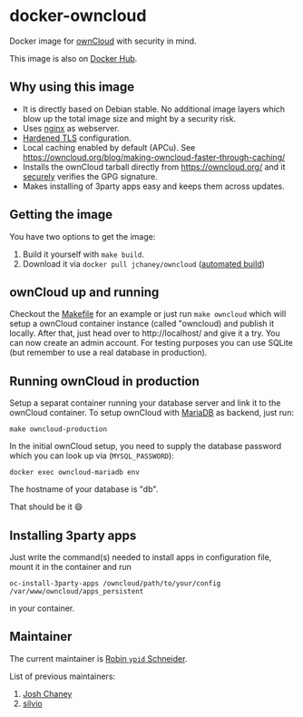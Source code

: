 # docker-owncloud

Docker image for [ownCloud][] with security in mind.

This image is also on [Docker Hub][].

## Why using this image

* It is directly based on Debian stable. No additional image layers which blow up the total image size and might by a security risk.
* Uses [nginx][] as webserver.
* [Hardened TLS](https://github.com/BetterCrypto/Applied-Crypto-Hardening/blob/master/src/configuration/Webservers/nginx/default-hsts) configuration.
* Local caching enabled by default (APCu).
  See https://owncloud.org/blog/making-owncloud-faster-through-caching/
* Installs the ownCloud tarball directly from https://owncloud.org/ and it [securely](https://github.com/jchaney/owncloud/pull/12) verifies the GPG signature.
* Makes installing of 3party apps easy and keeps them across updates.

## Getting the image

You have two options to get the image:

1. Build it yourself with `make build`.
2. Download it via `docker pull jchaney/owncloud` ([automated build][Docker Hub])

## ownCloud up and running

Checkout the [Makefile][] for an example or just run `make owncloud` which will setup a ownCloud container instance (called "owncloud) and publish it locally. After that, just head over to http://localhost/ and give it a try. You can now create an admin account. For testing purposes you can use SQLite (but remember to use a real database in production).

## Running ownCloud in production

Setup a separat container running your database server and link it to the ownCloud container.
To setup ownCloud with [MariaDB] as backend, just run:

```Shell
make owncloud-production
```

In the initial ownCloud setup, you need to supply the database password which you can look up via (`MYSQL_PASSWORD`):

```Shell
docker exec owncloud-mariadb env
```

The hostname of your database is "db".

That should be it :smile:

## Installing 3party apps

Just write the command(s) needed to install apps in configuration file, mount it in the container and run

```Shell
oc-install-3party-apps /owncloud/path/to/your/config /var/www/owncloud/apps_persistent
```

in your container.

## Maintainer

The current maintainer is [Robin `ypid` Schneider][ypid].

List of previous maintainers:

1. [Josh Chaney][jchaney]
2. [silvio][]

[ypid]: https://github.com/ypid
[silvio]: https://github.com/silvio
[jchaney]: https://github.com/jchaney

[Makefile]: /Makefile
[ownCloud]: https://owncloud.org/
[MariaDB]: https://mariadb.org/
[Docker Hub]: https://registry.hub.docker.com/u/jchaney/owncloud/
[nginx]: http://nginx.org/

